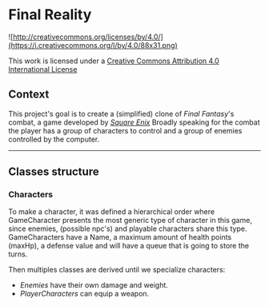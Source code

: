 Final Reality
=============

![http://creativecommons.org/licenses/by/4.0/](https://i.creativecommons.org/l/by/4.0/88x31.png)

This work is licensed under a 
[Creative Commons Attribution 4.0 International License](http://creativecommons.org/licenses/by/4.0/)

Context
-------

This project's goal is to create a (simplified) clone of _Final Fantasy_'s combat, a game developed
by [_Square Enix_](https://www.square-enix.com)
Broadly speaking for the combat the player has a group of characters to control and a group of 
enemies controlled by the computer.

---

Classes structure
-----------------

### Characters

To make a character, it was defined a hierarchical order where GameCharacter presents the
most generic type of character in this game, since enemies, (possible npc's) and playable 
characters share this type. GameCharacters have a Name, a maximum amount of health points 
(maxHp), a defense value and will have a queue that is going to store the turns.

Then multiples classes are derived until we specialize characters: 

* _Enemies_ have their own damage and weight.
* _PlayerCharacters_ can equip a weapon.





